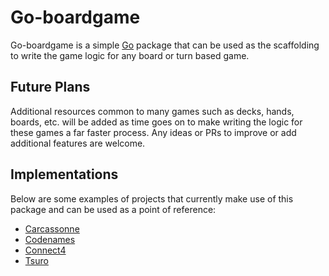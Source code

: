 # Go-boardgame

Go-boardgame is a simple [Go](https://golang.org) package that can be used as the scaffolding to write the game logic for any board or turn based game.

## Future Plans

Additional resources common to many games such as decks, hands, boards, etc. will be added as time goes on to make writing the logic for these games a far faster process. Any ideas or PRs to improve or add additional features are welcome.

## Implementations

Below are some examples of projects that currently make use of this package and can be used as a point of reference:

- [Carcassonne](https://github.com/quibbble/go-carcassonne)
- [Codenames](https://github.com/quibbble/go-codenames)
- [Connect4](https://github.com/quibbble/go-connect4)
- [Tsuro](https://github.com/quibbble/go-tsuro)
